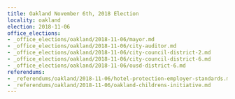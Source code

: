 ```yaml
---
title: Oakland November 6th, 2018 Election
locality: oakland
election: 2018-11-06
office_elections:
- _office_elections/oakland/2018-11-06/mayor.md
- _office_elections/oakland/2018-11-06/city-auditor.md
- _office_elections/oakland/2018-11-06/city-council-district-2.md
- _office_elections/oakland/2018-11-06/city-council-district-6.md
- _office_elections/oakland/2018-11-06/ousd-district-6.md
referendums:
- _referendums/oakland/2018-11-06/hotel-protection-employer-standards.md
- _referendums/oakland/2018-11-06/oakland-childrens-initiative.md
---
```

